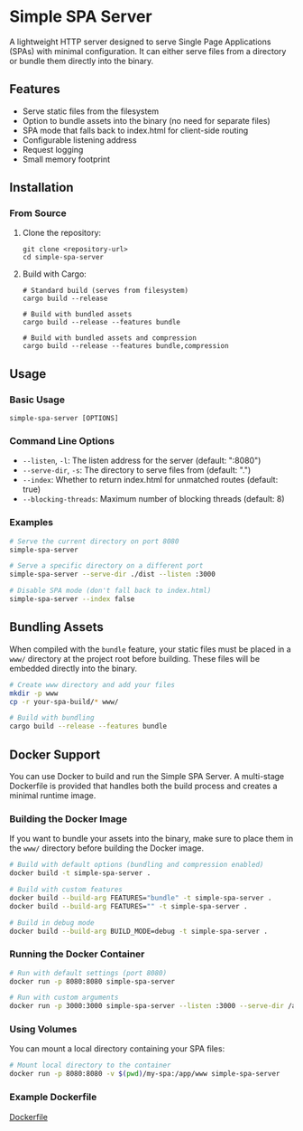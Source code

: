 # Simple SPA Server

A lightweight HTTP server designed to serve Single Page Applications (SPAs) with minimal configuration. It can either serve files from a directory or bundle them directly into the binary.

## Features

- Serve static files from the filesystem
- Option to bundle assets into the binary (no need for separate files)
- SPA mode that falls back to index.html for client-side routing
- Configurable listening address
- Request logging
- Small memory footprint

## Installation

### From Source

1. Clone the repository:

   ```
   git clone <repository-url>
   cd simple-spa-server
   ```

2. Build with Cargo:

   ```
   # Standard build (serves from filesystem)
   cargo build --release

   # Build with bundled assets
   cargo build --release --features bundle

   # Build with bundled assets and compression
   cargo build --release --features bundle,compression
   ```

## Usage

### Basic Usage

```
simple-spa-server [OPTIONS]
```

### Command Line Options

- `--listen`, `-l`: The listen address for the server (default: ":8080")
- `--serve-dir`, `-s`: The directory to serve files from (default: ".")
- `--index`: Whether to return index.html for unmatched routes (default: true)
- `--blocking-threads`: Maximum number of blocking threads (default: 8)

### Examples

```bash
# Serve the current directory on port 8080
simple-spa-server

# Serve a specific directory on a different port
simple-spa-server --serve-dir ./dist --listen :3000

# Disable SPA mode (don't fall back to index.html)
simple-spa-server --index false
```

## Bundling Assets

When compiled with the `bundle` feature, your static files must be placed in a `www/` directory at the project root before building. These files will be embedded directly into the binary.

```bash
# Create www directory and add your files
mkdir -p www
cp -r your-spa-build/* www/

# Build with bundling
cargo build --release --features bundle
```

## Docker Support

You can use Docker to build and run the Simple SPA Server. A multi-stage Dockerfile is provided that handles both the build process and creates a minimal runtime image.

### Building the Docker Image

If you want to bundle your assets into the binary, make sure to place them in the `www/` directory before building the Docker image.

```bash
# Build with default options (bundling and compression enabled)
docker build -t simple-spa-server .

# Build with custom features
docker build --build-arg FEATURES="bundle" -t simple-spa-server .
docker build --build-arg FEATURES="" -t simple-spa-server .

# Build in debug mode
docker build --build-arg BUILD_MODE=debug -t simple-spa-server .
```

### Running the Docker Container

```bash
# Run with default settings (port 8080)
docker run -p 8080:8080 simple-spa-server

# Run with custom arguments
docker run -p 3000:3000 simple-spa-server --listen :3000 --serve-dir /app/www
```

### Using Volumes

You can mount a local directory containing your SPA files:

```bash
# Mount local directory to the container
docker run -p 8080:8080 -v $(pwd)/my-spa:/app/www simple-spa-server
```

### Example Dockerfile

[Dockerfile](./Dockerfile)
